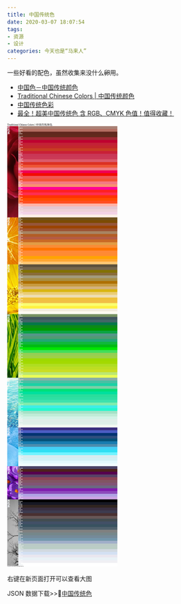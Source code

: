 ```yaml
---
title: 中国传统色
date: 2020-03-07 18:07:54
tags:
- 资源
- 设计
categories: 今天也是“马来人”
---
```


一些好看的配色，虽然收集来没什么~~卵~~用。
  * [中国色－中国传统颜色](http://zhongguose.com/)
  * [Traditional Chinese Colors | 中国传统颜色](http://boxingp.github.io/traditional-chinese-colors/)
  * [中国传统色彩](https://color.uisdc.com/)
  * [最全！超美中国传统色 含 RGB、CMYK 色值！值得收藏！](https://www.weibo.com/ttarticle/p/show?id=2309404248238352952773)

![中国传统色](/images/Traditional-Chinese-Colors.png)
<figcaption > 右键在新页面打开可以查看大图 </figcaption >

JSON 数据下载>>🍦[中国传统色](/others/Tranditional-Chinese-Colors.json)